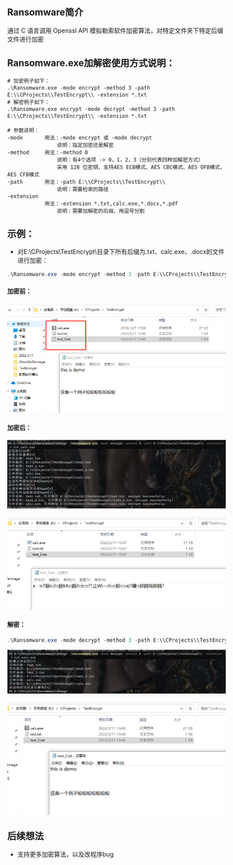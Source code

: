 ## Ransomware简介
通过 C 语言调用 Openssl API 模拟勒索软件加密算法，对特定文件夹下特定后缀文件进行加密

## Ransomware.exe加解密使用方式说明：

```shell
# 加密例子如下：
.\Ransomware.exe -mode encrypt -method 3 -path E:\\CProjects\\TestEncrypt\\ -extension *.txt
# 解密例子如下：
.\Ransomware.exe encrypt -mode decrypt -method 3 -path E:\\CProjects\\TestEncrypt\\ -extension *.txt

# 参数说明：
-mode		用法：-mode encrypt 或 -mode decrypt 
				说明：指定加密还是解密
-method		用法：-method 0 
				说明：有4个选项 -> 0，1，2，3（分别代表四种加解密方式）
				采用 128 位密钥，支持AES ECB模式、AES CBC模式、AES OFB模式、AES CFB模式
-path		用法：-path E:\\CProjects\\TestEncrypt\\ 
				说明：需要检索的路径
-extension 
			用法：-extension *.txt,calc.exe,*.docx,*.pdf 
				说明：需要加解密的后缀，用逗号分割
```

## 示例：

- 对E:\\CProjects\\TestEncrypt\\目录下所有后缀为.txt、calc.exe、.docx的文件进行加密：

```powershell
.\Ransomware.exe -mode encrypt -method 3 -path E:\\CProjects\\TestEncrypt\\ -extension *.txt,calc.exe
```

#### 加密前：

![](https://github.com/Hunter-0x07/Ransomware/blob/main/png/test_1.png)

#### 加密后：

![](https://github.com/Hunter-0x07/Ransomware/blob/main/png/test_2.png)

![](https://github.com/Hunter-0x07/Ransomware/blob/main/png/test_3.png)

#### 解密：

```powershell
.\Ransomware.exe -mode decrypt -method 3 -path E:\\CProjects\\TestEncrypt\\ -extension *.txt,calc.exe
```

![](https://github.com/Hunter-0x07/Ransomware/blob/main/png/test_4.png)

![](https://github.com/Hunter-0x07/Ransomware/blob/main/png/test_5.png)

## 后续想法
- 支持更多加密算法，以及改程序bug
